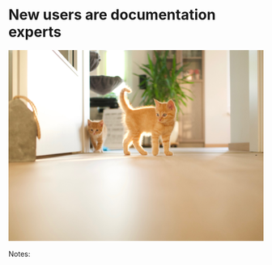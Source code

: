 # New users are documentation experts

<img src="external-images/wiemers-kittens-unsplash.jpg"
     alt="A photograph of glue"
     style="max-height: 750px"
     />

Notes:

